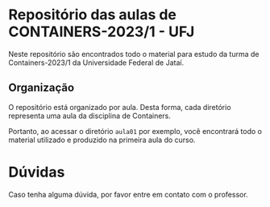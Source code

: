 # Repositório das aulas de CONTAINERS-2023/1 - UFJ
Neste repositório são encontrados todo o material para estudo da turma de Containers-2023/1 da Universidade Federal de Jataí.

## Organização
O repositório está organizado por aula. Desta forma, cada diretório representa uma aula da disciplina de Containers.

Portanto, ao acessar o diretório ``aula01`` por exemplo, você encontrará todo o material utilizado e produzido na primeira aula do curso.

# Dúvidas
Caso tenha alguma dúvida, por favor entre em contato com o professor.